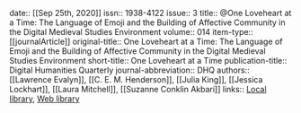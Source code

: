 date:: [[Sep 25th, 2020]]
issn:: 1938-4122
issue:: 3
title:: @One Loveheart at a Time: The Language of Emoji and the Building of Affective Community in the Digital Medieval Studies Environment
volume:: 014
item-type:: [[journalArticle]]
original-title:: One Loveheart at a Time: The Language of Emoji and the Building of Affective Community in the Digital Medieval Studies Environment
short-title:: One Loveheart at a Time
publication-title:: Digital Humanities Quarterly
journal-abbreviation:: DHQ
authors:: [[Lawrence Evalyn]], [[C. E. M. Henderson]], [[Julia King]], [[Jessica Lockhart]], [[Laura Mitchell]], [[Suzanne Conklin Akbari]]
links:: [Local library](zotero://select/groups/2386895/items/6WXH9JRN), [Web library](https://www.zotero.org/groups/2386895/items/6WXH9JRN)
